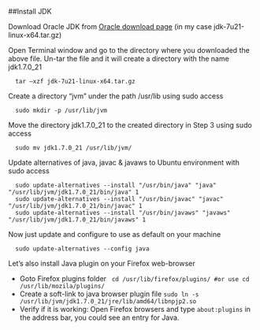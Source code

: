 ##Install JDK


Download Oracle JDK from [Oracle download page](http://www.oracle.com/technetwork/java/javase/downloads/index.html) (in my case jdk-7u21-linux-x64.tar.gz)

Open Terminal window and go to the directory where you downloaded the above file. Un-tar the file and it will create a directory with the name jdk1.7.0_21 
```
  tar –xzf jdk-7u21-linux-x64.tar.gz
```
Create a directory “jvm” under the path /usr/lib using sudo access
```
  sudo mkdir -p /usr/lib/jvm
```
Move the directory jdk1.7.0_21 to the created directory in Step 3 using sudo access
```
  sudo mv jdk1.7.0_21 /usr/lib/jvm/
```
Update alternatives of java, javac & javaws to Ubuntu environment with sudo access
``` 
  sudo update-alternatives --install "/usr/bin/java" "java"  "/usr/lib/jvm/jdk1.7.0_21/bin/java" 1
  sudo update-alternatives --install "/usr/bin/javac" "javac" "/usr/lib/jvm/jdk1.7.0_21/bin/javac" 1
  sudo update-alternatives --install "/usr/bin/javaws" "javaws" "/usr/lib/jvm/jdk1.7.0_21/bin/javaws" 1
```
Now just update and configure to use as default on your machine
```
  sudo update-alternatives --config java
```
Let’s also install Java plugin on your Firefox web-browser
   * Goto Firefox plugins folder
``` cd /usr/lib/firefox/plugins/ #or use cd /usr/lib/mozila/plugins/```
   * Create a soft-link to java browser plugin file
``` sudo ln -s /usr/lib/jvm/jdk1.7.0_21/jre/lib/amd64/libnpjp2.so ```
   * Verify if it is working: Open Firefox browsers and type ```about:plugins``` in the address bar, you could see an entry for Java. 
